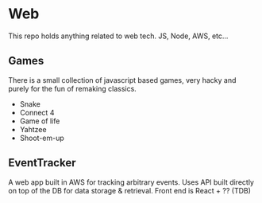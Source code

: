 # Web
This repo holds anything related to web tech. JS, Node, AWS, etc...

## Games
There is a small collection of javascript based games, very hacky and purely for the fun of remaking classics.
* Snake
* Connect 4
* Game of life
* Yahtzee
* Shoot-em-up

## EventTracker
A web app built in AWS for tracking arbitrary events. Uses API built directly on top of the DB for data storage & retrieval. Front end is React + ??
(TDB)

